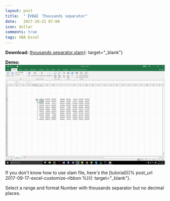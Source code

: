 ```yaml
---
layout: post
title:  "【VBA】 Thousands separator"
date:   2017-10-22 07:00
icon: dollar
comments: true
tags: VBA Excel
---
```


**Download:**  [thousands separator.xlam](https://github.com/noworneverev/noworneverev.github.io/releases/download/1.4/thousands_separator.xlam){: target="_blank"}

**Demo:** ![](/images/thousands.gif)

If you don't know how to use xlam file, here's the [tutorial]({% post_url 2017-09-17-excel-customize-ribbon %}){: target="_blank"}.

Select a range and format Number with thousands separator but no decimal places.



<br>
<br>



